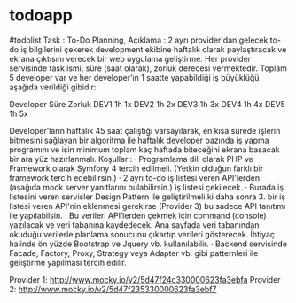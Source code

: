 # todoapp
#todolist
Task : To-Do Planning,
Açıklama :
2 ayrı provider'dan gelecek to-do iş bilgilerini çekerek development ekibine haftalık olarak
paylaştıracak ve ekrana çıktısını verecek bir web uygulama geliştirme.
Her provider servisinde task ismi, süre (saat olarak), zorluk derecesi vermektedir. Toplam 5
developer var ve her developer’ın 1 saatte yapabildiği iş büyüklüğü aşağıda verildiği gibidir:

Developer Süre Zorluk
DEV1       1h   1x
DEV2       1h   2x
DEV3       1h   3x
DEV4       1h   4x
DEV5       1h   5x

Developer’ların haftalık 45 saat çalıştığı varsayılarak, en kısa sürede işlerin bitmesini sağlayan
bir algoritma ile haftalık developer bazında iş yapma programını ve işin minimum toplam kaç haftada
biteceğini ekrana basacak bir ara yüz hazırlanmalı.
Koşullar :
· Programlama dili olarak PHP ve Framework olarak Symfony 4 tercih edilmeli. (Yetkin olduğun farklı
bir framework tercih edebilirsin.)
· 2 ayrı to-do iş listesi veren API'lerden (aşağıda mock server yanıtlarını bulabilirsin.) iş listesi
çekilecek.
· Burada iş listesini veren servisler Design Pattern ile geliştirilmeli ki daha sonra 3. bir iş listesi veren
API'nin eklenmesi gerekirse (Provider 3) bu sadece API tanıtımı ile yapılabilsin.
· Bu verileri API’lerden çekmek için command (console) yazılacak ve veri tabanına kaydedecek. Ana
sayfada veri tabanından okuduğu verilerle planlama sonucunu çıkartıp verileri gösterecek. İhtiyaç
halinde ön yüzde Bootstrap ve Jquery vb. kullanılabilir.
· Backend servisinde Facade, Factory, Proxy, Strategy veya Adapter vb. gibi patternleri ile geliştirme
yapılması tercih edilir.

Provider 1:
http://www.mocky.io/v2/5d47f24c330000623fa3ebfa
Provider 2:
http://www.mocky.io/v2/5d47f235330000623fa3ebf7
